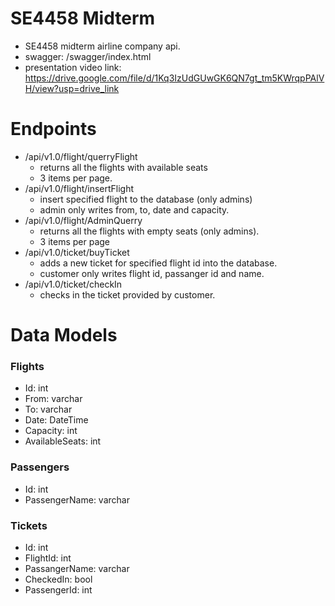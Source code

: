 # SE4458 Midterm

- SE4458 midterm airline company api.
- swagger: /swagger/index.html
- presentation video link: https://drive.google.com/file/d/1Kq3IzUdGUwGK6QN7gt_tm5KWrqpPAlVH/view?usp=drive_link

# Endpoints
- /api/v1.0/flight/querryFlight
  - returns all the flights with available seats
  - 3 items per page.
- /api/v1.0/flight/insertFlight
  - insert specified flight to the database (only admins)
   - admin only writes from, to, date and capacity.
- /api/v1.0/flight/AdminQuerry
  - returns all the flights with empty seats (only admins).
  - 3 items per page
- /api/v1.0/ticket/buyTicket
  - adds a new ticket for specified flight id into the database.
  - customer only writes flight id, passanger id and name.
- /api/v1.0/ticket/checkIn
   - checks in the ticket provided by customer.
   
# Data Models
### Flights
 - Id: int
 - From: varchar
 - To: varchar
 - Date: DateTime
 - Capacity: int
 - AvailableSeats: int
### Passengers
 - Id: int
 - PassengerName: varchar
 
### Tickets
- Id: int
- FlightId: int
- PassangerName: varchar
- CheckedIn: bool
- PassengerId: int

